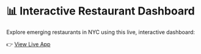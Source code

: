 # 📊 Interactive Restaurant Dashboard

Explore emerging restaurants in NYC using this live, interactive dashboard:

👉 [View Live App](https://restaurantanalyticsnyc-ukftb42baqex9trz2ygsnz.streamlit.app/)
